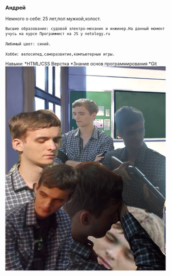 ### Андрей

Немного о себе:
    25 лет,пол мужкой,холост.

    Высшие образование: судовой электро-механик и инжинер.На данный момент учусь на курсе Программист на JS у netology.ru
    
    Любимый цвет: синий.
    
    Хобби: велосипед,саморазвитие,компьютерные игры.

Навыки:
*HTML/CSS Верстка
*Знание основ программирования
*Git
![alt text](img/M97pz1D5Hqw.jpg)